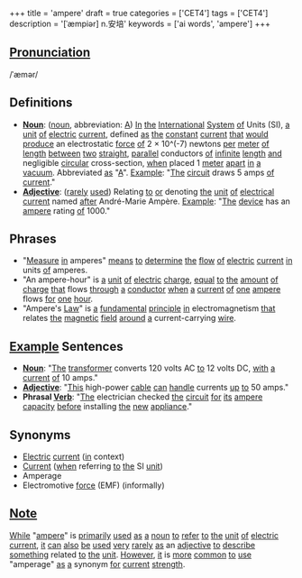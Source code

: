 +++
title = 'ampere'
draft = true
categories = ['CET4']
tags = ['CET4']
description = '[ˈæmpiər] n.安培'
keywords = ['ai words', 'ampere']
+++

## [Pronunciation](/en/post/pronunciation/)
/ˈæmər/

## Definitions
- **[Noun](/en/post/noun/)**: ([noun](/en/post/noun/), abbreviation: [A](/en/post/a/)) [In](/en/post/in/) [the](/en/post/the/) [International](/en/post/international/) [System](/en/post/system/) [of](/en/post/of/) Units (SI), [a](/en/post/a/) [unit](/en/post/unit/) [of](/en/post/of/) [electric](/en/post/electric/) [current](/en/post/current/), defined [as](/en/post/as/) [the](/en/post/the/) [constant](/en/post/constant/) [current](/en/post/current/) [that](/en/post/that/) [would](/en/post/would/) [produce](/en/post/produce/) an electrostatic [force](/en/post/force/) [of](/en/post/of/) 2 × 10^(-7) newtons [per](/en/post/per/) [meter](/en/post/meter/) [of](/en/post/of/) [length](/en/post/length/) [between](/en/post/between/) [two](/en/post/two/) [straight](/en/post/straight/), [parallel](/en/post/parallel/) conductors [of](/en/post/of/) [infinite](/en/post/infinite/) [length](/en/post/length/) [and](/en/post/and/) negligible [circular](/en/post/circular/) cross-section, [when](/en/post/when/) placed 1 [meter](/en/post/meter/) [apart](/en/post/apart/) [in](/en/post/in/) [a](/en/post/a/) [vacuum](/en/post/vacuum/). Abbreviated [as](/en/post/as/) "[A](/en/post/a/)". [Example](/en/post/example/): "[The](/en/post/the/) [circuit](/en/post/circuit/) draws 5 amps [of](/en/post/of/) [current](/en/post/current/)."
- **[Adjective](/en/post/adjective/)**: ([rarely](/en/post/rarely/) [used](/en/post/used/)) Relating [to](/en/post/to/) [or](/en/post/or/) denoting [the](/en/post/the/) [unit](/en/post/unit/) [of](/en/post/of/) [electrical](/en/post/electrical/) [current](/en/post/current/) named [after](/en/post/after/) André-Marie Ampère. [Example](/en/post/example/): "[The](/en/post/the/) [device](/en/post/device/) has an [ampere](/en/post/ampere/) rating [of](/en/post/of/) 1000."

## Phrases
- "[Measure](/en/post/measure/) [in](/en/post/in/) amperes" [means](/en/post/means/) [to](/en/post/to/) [determine](/en/post/determine/) [the](/en/post/the/) [flow](/en/post/flow/) [of](/en/post/of/) [electric](/en/post/electric/) [current](/en/post/current/) [in](/en/post/in/) units [of](/en/post/of/) amperes.
- "An ampere-hour" is [a](/en/post/a/) [unit](/en/post/unit/) [of](/en/post/of/) [electric](/en/post/electric/) [charge](/en/post/charge/), [equal](/en/post/equal/) [to](/en/post/to/) [the](/en/post/the/) [amount](/en/post/amount/) [of](/en/post/of/) [charge](/en/post/charge/) [that](/en/post/that/) flows [through](/en/post/through/) [a](/en/post/a/) [conductor](/en/post/conductor/) [when](/en/post/when/) [a](/en/post/a/) [current](/en/post/current/) [of](/en/post/of/) [one](/en/post/one/) [ampere](/en/post/ampere/) flows [for](/en/post/for/) [one](/en/post/one/) [hour](/en/post/hour/).
- "Ampere's [Law](/en/post/law/)" is [a](/en/post/a/) [fundamental](/en/post/fundamental/) [principle](/en/post/principle/) [in](/en/post/in/) electromagnetism [that](/en/post/that/) relates [the](/en/post/the/) [magnetic](/en/post/magnetic/) [field](/en/post/field/) [around](/en/post/around/) [a](/en/post/a/) current-carrying [wire](/en/post/wire/).

## [Example](/en/post/example/) Sentences
- **[Noun](/en/post/noun/)**: "[The](/en/post/the/) [transformer](/en/post/transformer/) converts 120 volts AC [to](/en/post/to/) 12 volts DC, [with](/en/post/with/) [a](/en/post/a/) [current](/en/post/current/) [of](/en/post/of/) 10 amps."
- **[Adjective](/en/post/adjective/)**: "[This](/en/post/this/) high-power [cable](/en/post/cable/) [can](/en/post/can/) [handle](/en/post/handle/) currents [up](/en/post/up/) [to](/en/post/to/) 50 amps."
- **Phrasal [Verb](/en/post/verb/)**: "[The](/en/post/the/) electrician checked [the](/en/post/the/) [circuit](/en/post/circuit/) [for](/en/post/for/) [its](/en/post/its/) [ampere](/en/post/ampere/) [capacity](/en/post/capacity/) [before](/en/post/before/) installing [the](/en/post/the/) [new](/en/post/new/) [appliance](/en/post/appliance/)."

## Synonyms
- [Electric](/en/post/electric/) [current](/en/post/current/) ([in](/en/post/in/) context)
- [Current](/en/post/current/) ([when](/en/post/when/) referring [to](/en/post/to/) [the](/en/post/the/) SI [unit](/en/post/unit/))
- Amperage
- Electromotive [force](/en/post/force/) (EMF) (informally)

## [Note](/en/post/note/)
[While](/en/post/while/) "[ampere](/en/post/ampere/)" is [primarily](/en/post/primarily/) [used](/en/post/used/) [as](/en/post/as/) [a](/en/post/a/) [noun](/en/post/noun/) [to](/en/post/to/) [refer](/en/post/refer/) [to](/en/post/to/) [the](/en/post/the/) [unit](/en/post/unit/) [of](/en/post/of/) [electric](/en/post/electric/) [current](/en/post/current/), [it](/en/post/it/) [can](/en/post/can/) [also](/en/post/also/) [be](/en/post/be/) [used](/en/post/used/) [very](/en/post/very/) [rarely](/en/post/rarely/) [as](/en/post/as/) an [adjective](/en/post/adjective/) [to](/en/post/to/) [describe](/en/post/describe/) [something](/en/post/something/) related [to](/en/post/to/) [the](/en/post/the/) [unit](/en/post/unit/). [However](/en/post/however/), [it](/en/post/it/) is [more](/en/post/more/) [common](/en/post/common/) [to](/en/post/to/) [use](/en/post/use/) "amperage" [as](/en/post/as/) [a](/en/post/a/) synonym [for](/en/post/for/) [current](/en/post/current/) [strength](/en/post/strength/).
